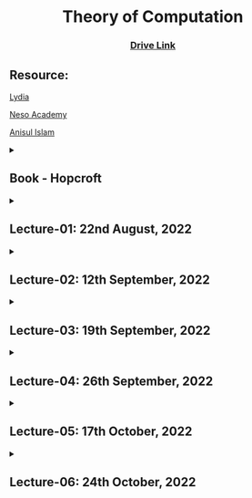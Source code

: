 <h1 align="center">Theory of Computation</h1>
<h3 align="center"> <a href="https://drive.google.com/drive/u/0/folders/1xrvCjgRVIXaYLJ7Sjc6L1S_gI-sp-l_c" title="Drive Link of TOC"><ins>Drive Link</ins></a></h3>


<h2>Resource:</h2>

[Lydia](https://www.youtube.com/watch?v=SV57Yv8BXBc&list=PLhqug0UEsC-IDomfNsn8e3neoy34o8oye)

[Neso Academy](https://www.youtube.com/watch?v=58N2N7zJGrQ&list=PLBlnK6fEyqRgp46KUv4ZY69yXmpwKOIev)

[Anisul Islam](https://www.youtube.com/watch?v=O_FWltVBwQM&list=PLgH5QX0i9K3qw5pu16QgnKNj91Rnjoyd0)

<details><summary><h2>Book - Hopcroft</h2></summary>

**Chapter**
  1. Automata: The Methods and the Madness
  2. Finite Automata
  3. Regular Expressions and Languages
  4. Poperties of Regular Languages (~*Sir might teach this chapter*~)
  5. Context-Free Grammars and Languages (~*Noam Chomsky*~)
  6. PushDown Automata (~*tough?*~)
  7. ~Properties of Context-Free Languages~
  8. Introduction to Turing Machines (~*complex?*~)
  9. Undecidability
  10. Intractable Problems (~*if 9, then 10 also included*~)
  11. ~Additional Classes of Problems~

**Evaluation**
- Quiz
- Term Test
- Class Performance
- Attendance
</details>

<details><summary><h2>Lecture-01: 22nd August, 2022</h2> </summary>

1. What is Automata?
2. Deductive Proof
    - Prove that if x >= 4 then 2^x >= x^2
    - Prove that if x is the sum of squares of four positive integer numbers then 2^x >= x^2

</details>

<details><summary><h2>Lecture-02: 12th September, 2022</h2></summary>

**Proof about Sets**

**Proof by contradiction**
<br>Whether a number is irrational or not?
- Initially assume, *If H then C*.
<br>Then work with *If not H then C.* <br>If this is not true, then initial assumption is true.

**Proof by counter example**
- All odd numbers are prime
- <details> <summary><b>Prove: There is no pair of integer a and b such that a mod b = b mod a (a!=b)</b></summary>
     
     ```
        ### a > b
            a mod b = c = [0, b-1]        
            b mod a = b
            
            So, b mod a > a mod b
            
        ### a < b
            a mod b = a    
            b mod a = c = [0, a-1]
            
            So, a mod b > b mod a
            
        ### a == b (Need to cover whole domain)
            a mod b = a mod a = 0
            b mod a = 0
            
            So, a mod b == b mod a
            
        So, If a!=b then there is no pair of integer a and b such that a mod b = b mod a
    ```
          
**Inductive Proof**

First a basis, then inductive steps (by incrementing basis)

<details><summary><b>If x>=4 then 2^x>=x*x</b></summary>

For basis: x = 4

Inductive Step: 2^(x+1) >= (x+1)*(x+1)<br><br>
In inductive step, If H then C where H is 2^x >= x * x and C is 2^(x+1) >= (x+1) * (x+1)<br>
We assume given statement is true.

```
=> 2^x . 2 >= (x+1)^2
=> x^2 . 2 >= (x+1)^2 [Given, 2^x >= x^2]
=> 2. x^2 >= x^2 + 2x + 1
=> x^2 >= 2x + 1
=> x >= 2 + 1/x
```

If x=4, 
    `4 >= 2 + 1/4`<br>
=>  `4 >= 2.25`

For x > 4, 1/x gets smaller<br>
So, L.H.S is always greater than R.H.S

**So, hypothesis holds!**
<br>
</details>
        
<details><summary><b>For n >= 0, summation of i^2(i from 1 to n) = n * (n+1) * (2n+1) / 6</b></summary>

Basis Step: n = 0

Inductive Step: summaiton of i^2(i from 1 to n+1) = 

```
(n+1) *  (n+2) * (2n+3) / 6 = (2n^3+9n^2+13n+6)/6

=> summation of i^2 from 1 to n + (n+1)^2 = (2n^3+9n^2+13n+6)/6

=>  n * (n+1) * (2n+1) / 6 + (n+1)^2 = (2n^3+9n^2+13n+6)/6
```

</details>

</details>

<details><summary><h2>Lecture-03: 19th September, 2022</summary>

</details>

<details><summary><h2>Lecture-04: 26th September, 2022</summary>

</details>

<details><summary><h2>Lecture-05: 17th October, 2022</summary>

**Regular Expression**

It is case sensitive.<br>To search specific string in another string.

**/x/ Forward Slash**
>Need to match the content inside forward slash only ONCE.

**[] Disjunction**
>[A-Za-z0-9] - in a range.. Here, any alpha numeric is ok.<br>
>Only single digit is used in range. [1-100] is wrong.

<details><summary><b>Caret (^) is used in 3 places.</b></summary>

1. Caret is first symbol in a range. [^a-z] -> a-z is negated.<br>Anything other than [a-z] is ok. [^Ss] means neither S nor s.

2. Caret is just a character. /a^b/

3. Caret is first symbol in forward slash. /^The/ -> Sring needs to be started with The.<br>
   > The USA has the... Here /^The/ is ok. 
</details>
<details><summary><b>?</b></summary>

> 0 or 1 instance of previous character.<br>Colou?r -> Colour or Color both ok.<br>To check ? -> \\?? (Backword slash as a escape character, Second ? checks whether first ? is present.)<br>
\ \ \ ? ? -> Either \ or \? (As ? may present 0 or 1 time.)
<br>\ \ \ ? ? ? -> Invalid.
<br> [^ \ \ \ ? ?] -> ? doesn't work in disjunction. Individual character is chekced. 
</details>

**\***
> Zero or more occurrences of immediate previous character.
<br>/[0-9][0-9]*/ -> [0, infinity) Can be written by [0-9]+ also.
<br>baa* -> ba, baa, baaa,...

**+**
>One or more occurrences of previous character.<br>
ba+ -> ba, baa..

**Wildcard(.)**
> / . / matches any single character (except a carriage return.)
<br> /beg.n/ -> Any character between beg and n.<br> beg'n, begun ok. begn not ok.

<details><summary>Bonus</summary>

```
The wildcard is often used together with kleene * to mean 
any string of characters.

/the.*the/ -> the us has the most oil (Here, from 1st 'the' to 2nd 'the' is chekced and is ok. )

Also /x/ means x must be present exactly.
```
</details>

<details><summary><b>Anchor</b></summary>

> \$, ^
<br>To put RE to particular places in string.
<br>\$ matches the end of a line.
<br>/end$/ -> This end is not the end (Last end is matched)
<br><br> ␣*\$ -> str.trim() where ␣ indicates space
<br> ␣\$ -> for matching a space at the end of a line.
<br><br> /^The dog\\.\$/ ->Here `\` before `.` means `.` is a character<br>^ means the string has to be in the first place of another string<br>$ means a line has to end with this string.
<br>So this RE will only match `a line that contains the phrase 'The dog.'`
</details>

`WORD = any sequence of digits, underscore or letters.`

<details><summary><b>Boundary</b></summary>

/the/ will match `other` caue it contains `the`<br>
But, /\bthe\b/ will only match the.
<br><br>For /\b99\b/

- There are 99 bottles. (ok)
- There are 299 cup. (Not ok)
- It cost $99 only. (ok - cause dollar is not digit, underscore, letter.)
</details>

</details>

<details><summary><h2>Lecture-06: 24th October, 2022</summary>

</details>